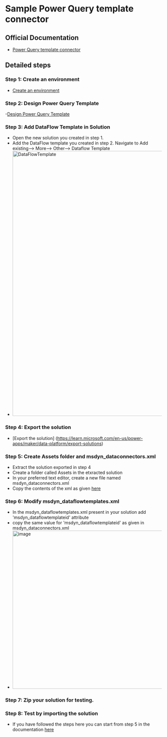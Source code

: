 # Sample Power Query template connector

## Official Documentation
- [Power  Query template connector](https://learn.microsoft.com/en-us/industry/sustainability/sustainability-manager-connector-build-power-query-template)


## Detailed steps
### Step 1: Create an environment
- [Create an environment](https://learn.microsoft.com/en-us/industry/sustainability/sustainability-manager-connector-build-power-query-template#step-1-create-an-environment)

### Step 2: Design Power Query Template
-[Design Power Query Template](https://learn.microsoft.com/en-us/industry/sustainability/sustainability-manager-import-data-power-query-templates#design-a-power-query-template)

### Step 3: Add DataFlow Template in Solution
- Open the new solution you created in step 1. 
- Add the DataFlow template you created in step 2. Navigate to  Add existing--> More--> Other--> Dataflow Template
- <img width="851" alt="DataFlowTemplate" src="https://github.com/user-attachments/assets/6d076581-48b9-4d5d-8140-adfe7ce40f5f">


### Step 4: Export the solution
- [Export the solution] (https://learn.microsoft.com/en-us/power-apps/maker/data-platform/export-solutions)

### Step 5: Create Assets folder and msdyn_dataconnectors.xml
- Extract the solution exported in step 4
- Create a folder called Assets in the etxracted solution
- In your preferred text editor, create a new file named msdyn_dataconnectors.xml
- Copy the contents of the xml as given [here](https://learn.microsoft.com/en-us/industry/sustainability/sustainability-manager-connector-build-power-query-template#create-the-msdyn_dataconnectorsxml-file)

### Step 6: Modify msdyn_dataflowtemplates.xml
- In the msdyn_dataflowtemplates.xml present in your solution add 'msdyn_dataflowtemplateid' attribute
- copy the same value for 'msdyn_dataflowtemplateid' as given in msdyn_dataconnectors.xml
- <img width="508" alt="image" src="https://github.com/user-attachments/assets/06799241-4977-4867-b77a-80c694fa187b">

### Step 7: Zip your solution for testing.

### Step 8: Test by importing the solution
- If you have followed the steps here you can start from step 5 in the documentation [here](https://learn.microsoft.com/en-us/industry/sustainability/sustainability-manager-connector-test-distribute)
